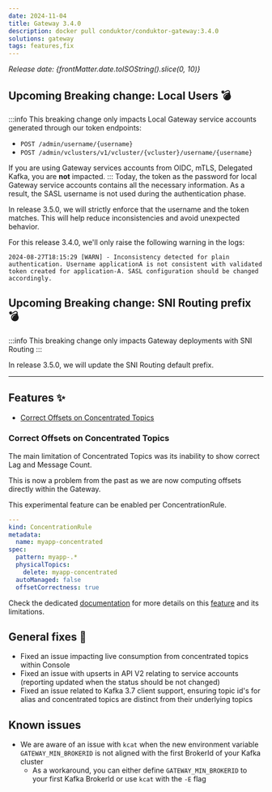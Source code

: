 ```yaml
---
date: 2024-11-04
title: Gateway 3.4.0
description: docker pull conduktor/conduktor-gateway:3.4.0
solutions: gateway
tags: features,fix
---
```


*Release date: {frontMatter.date.toISOString().slice(0, 10)}*

## Upcoming Breaking change: Local Users 💣
:::info
This breaking change only impacts Local Gateway service accounts generated through our token endpoints:
- `POST /admin/username/{username}`
- `POST /admin/vclusters/v1/vcluster/{vcluster}/username/{username}`

If you are using Gateway services accounts from OIDC, mTLS, Delegated Kafka, you are **not** impacted.
:::
Today, the token as the password for local Gateway service accounts contains all the necessary information. As a result, the SASL username is not used during the authentication phase.  

In release 3.5.0, we will strictly enforce that the username and the token matches. This will help reduce inconsistencies and avoid unexpected behavior.

For this release 3.4.0, we'll only raise the following warning in the logs:  
````
2024-08-27T18:15:29 [WARN] - Inconsistency detected for plain authentication. Username applicationA is not consistent with validated token created for application-A. SASL configuration should be changed accordingly.
````

## Upcoming Breaking change: SNI Routing prefix 💣
:::info
This breaking change only impacts Gateway deployments with SNI Routing
:::

In release 3.5.0, we will update the SNI Routing default prefix.

***

## Features ✨

- [Correct Offsets on Concentrated Topics](#correct-offsets-on-concentrated-topics)

### Correct Offsets on Concentrated Topics

The main limitation of Concentrated Topics was its inability to show correct Lag and Message Count.  

This is now a problem from the past as we are now computing offsets directly within the Gateway.

This experimental feature can be enabled per ConcentrationRule.
````yaml
---
kind: ConcentrationRule
metadata:
  name: myapp-concentrated
spec:
  pattern: myapp-.*
  physicalTopics:
    delete: myapp-concentrated
  autoManaged: false
  offsetCorrectness: true
````

Check the dedicated [documentation](/gateway/concepts/logical-topics/concentrated-topics) for more details on this [feature](/gateway/concepts/logical-topics/concentrated-topics#message-count--lag-offset-incorrectness) and its limitations.


## General fixes 🔨

- Fixed an issue impacting live consumption from concentrated topics within Console
- Fixed an issue with upserts in API V2 relating to service accounts (reporting updated when the status should be not changed)
- Fixed an issue related to Kafka 3.7 client support, ensuring topic id's for alias and concentrated topics are distinct from their underlying topics


## Known issues
- We are aware of an issue with `kcat` when the new environment variable `GATEWAY_MIN_BROKERID` is not aligned with the first BrokerId of your Kafka cluster
  - As a workaround, you can either define `GATEWAY_MIN_BROKERID` to your first Kafka BrokerId or use `kcat` with the `-E` flag
